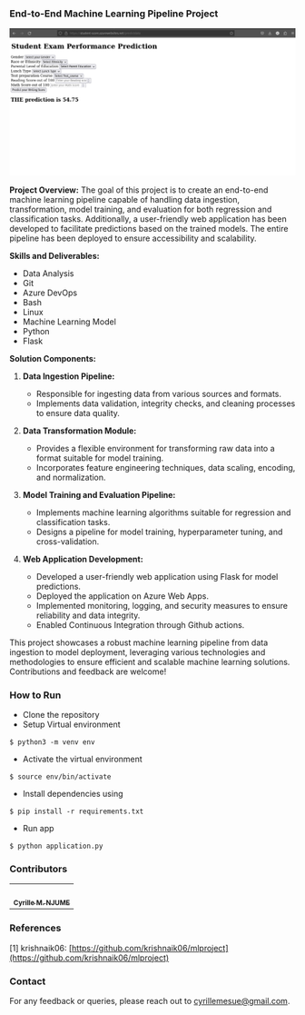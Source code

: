 ### End-to-End Machine Learning Pipeline Project
![Home](app.png)

**Project Overview:**
The goal of this project is to create an end-to-end machine learning pipeline capable of handling data ingestion, transformation, model training, and evaluation for both regression and classification tasks. Additionally, a user-friendly web application has been developed to facilitate predictions based on the trained models. The entire pipeline has been deployed to ensure accessibility and scalability.

**Skills and Deliverables:**
- Data Analysis
- Git
- Azure DevOps
- Bash
- Linux
- Machine Learning Model
- Python
- Flask

**Solution Components:**

1. **Data Ingestion Pipeline:**
   - Responsible for ingesting data from various sources and formats.
   - Implements data validation, integrity checks, and cleaning processes to ensure data quality.

2. **Data Transformation Module:**
   - Provides a flexible environment for transforming raw data into a format suitable for model training.
   - Incorporates feature engineering techniques, data scaling, encoding, and normalization.

3. **Model Training and Evaluation Pipeline:**
   - Implements machine learning algorithms suitable for regression and classification tasks.
   - Designs a pipeline for model training, hyperparameter tuning, and cross-validation.

4. **Web Application Development:**
   - Developed a user-friendly web application using Flask for model predictions.
   - Deployed the application on Azure Web Apps.
   - Implemented monitoring, logging, and security measures to ensure reliability and data integrity.
   - Enabled Continuous Integration through Github actions.

This project showcases a robust machine learning pipeline from data ingestion to model deployment, leveraging various technologies and methodologies to ensure efficient and scalable machine learning solutions. Contributions and feedback are welcome!

### How to Run 

- Clone the repository
- Setup Virtual environment
```
$ python3 -m venv env
```
- Activate the virtual environment
```
$ source env/bin/activate
```
- Install dependencies using
```
$ pip install -r requirements.txt
```
- Run app
```
$ python application.py
```


### Contributors 

<table>
  <tr>
    <td align="center"><a href="https://github.com/CyrilleMesue"><img src="https://avatars.githubusercontent.com/CyrilleMesue" width="100px;" alt=""/><br /><sub><b>Cyrille M. NJUME</b></sub></a><br /></td>
  </tr>
</table>

### References 

[1] krishnaik06: [https://github.com/krishnaik06/mlproject](https://github.com/krishnaik06/mlproject)

### Contact

For any feedback or queries, please reach out to [cyrillemesue@gmail.com](mailto:cyrillemesue@gmail.com).
